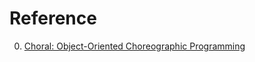 # Reference

0. [Choral: Object-Oriented Choreographic Programming](https://dl.acm.org/doi/pdf/10.1145/3632398)

